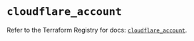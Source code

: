 # `cloudflare_account`

Refer to the Terraform Registry for docs: [`cloudflare_account`](https://registry.terraform.io/providers/cloudflare/cloudflare/4.23.0/docs/resources/account).
